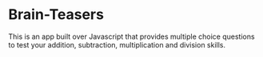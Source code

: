 # Brain-Teasers
This is an app built over Javascript that provides multiple choice questions to test your addition, subtraction, multiplication and division skills.
